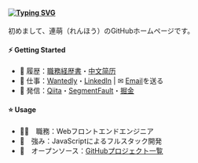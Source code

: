 #### [![Typing SVG](https://readme-typing-svg.herokuapp.com?font=Murecho&duration=3000&size=16&height=25&color=000000&lines=%F0%9F%91%8B+%E3%81%93%E3%82%93%E3%81%AB%E3%81%A1%E3%81%AF%EF%BC%81;%F0%9F%91%8B+%E6%9D%A5%E9%83%BD%E6%9D%A5%E4%BA%86;%F0%9F%91%8B+Hey+there)](https://git.io/typing-svg)

初めまして、連萌（れんほう）のGitHubホームページです。

#### ⚡ Getting Started

+ 📄 履歴：[職務経歴書](https://github.com/kensoz/resume/blob/master/README.md)・[中文简历](https://github.com/kensoz/resume/tree/master/resume-cn)
+ 💼 仕事：[Wantedly](https://www.wantedly.com/id/kensoz)・[LinkedIn](https://jp.linkedin.com/in/kensoz)  | ✉ [Email](mailto:kensozlian@gmail.com)を送る
+ 📡 発信：[Qiita](https://qiita.com/kensoz)・[SegmentFault](https://segmentfault.com/u/kensoz/articles)・[掘金](https://juejin.cn/user/1029616691882653)

<!-- shieldsアイコン [![Wantedly](https://img.shields.io/badge/-Wantedly-0097A7.svg?style=for-the-badge)](https://www.wantedly.com/id/kensoz)
[![LinkedIn](https://img.shields.io/badge/-LinkedIn-0288D1.svg?style=for-the-badge)](https://jp.linkedin.com/in/kensoz)
[![Qiita](https://img.shields.io/badge/-Qiita-689F38.svg?style=flat-square)](https://qiita.com/kensoz)
[![Segmentfault](https://img.shields.io/badge/-Segmentfault-388E3C.svg?style=flat-square)](https://segmentfault.com/u/kensoz/articles)
[![Juejin](https://img.shields.io/badge/-掘金-1976D2.svg?style=flat-square)](https://juejin.cn/user/1029616691882653)\
✉ [Email](mailto:kensozlian@gmail.com) -->

#### ⭐ Usage

+ 👨‍💻　職務：Webフロントエンドエンジニア
+ 💪　強み：JavaScriptによるフルスタック開発
+ 🌱　オープンソース：[GitHubプロジェクト一覧](https://github.com/kensoz/resume/tree/master/github)
